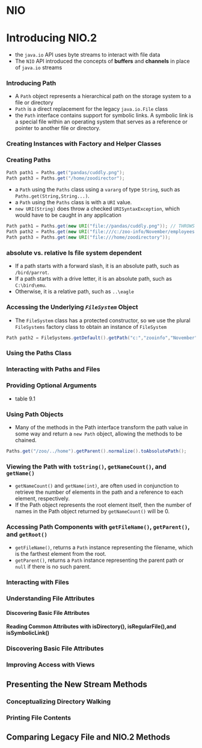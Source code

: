 # NIO

# Introducing NIO.2
- the  `java.io` API uses byte streams to interact with file data
- The `NIO` API introduced the concepts of **buffers** and **channels** in place of `java.io` streams

### Introducing Path
- A `Path` object represents a hierarchical path on the storage system to a file or directory
- `Path` is a direct replacement for the legacy `java.io.File` class
- the `Path` interface contains support for symbolic links. A symbolic link is a special file within an operating system that serves as a reference or pointer to another file or directory.

### Creating Instances with Factory and Helper Classes
### Creating Paths

```java
Path path1 = Paths.get("pandas/cuddly.png");
Path path3 = Paths.get("/home/zoodirector");
```
- a `Path` using the `Paths` class using a `vararg` of type `String`, such as `Paths.get(String,String...)`.
-  a `Path` using the `Paths` class is with a `URI` value.
- `new URI(String)` does throw a checked `URISyntaxException`, which would have to be caught in any application

```java
Path path1 = Paths.get(new URI("file://pandas/cuddly.png")); // THROWS EXCEPTION                                                                   //AT RUNTIME
Path path2 = Paths.get(new URI("file:///c:/zoo-info/November/employees.txt")); 
Path path3 = Paths.get(new URI("file:///home/zoodirectory"));
```

### absolute vs. relative Is file system dependent
- If a path starts with a forward slash, it is an absolute path, such as `/bird/parrot`. 
- If a path starts with a drive letter, it is an absolute path, such as `C:\bird\emu`. 
- Otherwise, it is a relative path, such as `..\eagle`


### Accessing the Underlying _`FileSystem`_ Object
- The `FileSystem` class has a protected constructor, so we use the plural `FileSystems` factory class to obtain an instance of `FileSystem`
 ```java
 Path path2 = FileSystems.getDefault().getPath("c:","zooinfo","November", "employees.txt");
 ```

### Using the Paths Class
### Interacting with Paths and Files
### Providing Optional Arguments
- table 9.1

### Using Path Objects
- Many of the methods in the Path interface transform the path value in some way and return a `new Path` object, allowing the methods to be chained.

```java
Paths.get("/zoo/../home").getParent().normalize().toAbsolutePath();
```
### Viewing the Path with `toString()`, `getNameCount()`, and `getName()`
- `getNameCount()` and `getName(int)`, are often used in conjunction to retrieve the number of elements in the path and a reference to each element, respectively.
- If the Path object represents the root element itself, then the number of names in the Path object returned by `getNameCount()` will be 0.

### Accessing Path Components with `getFileName()`, `getParent()`, and `getRoot()`
- `getFileName()`, returns a `Path` instance representing the filename, which is the farthest element from the root.
- `getParent()`, returns a `Path` instance representing the parent path or `null` if there is no such parent.

### Interacting with Files

### Understanding File Attributes
#### Discovering Basic File Attributes
#### Reading Common Attributes with isDirectory(), isRegularFile(),and isSymbolicLink()

### Discovering Basic File Attributes
### Improving Access with Views

Presenting the New Stream Methods
---
### Conceptualizing Directory Walking
###

### Printing File Contents

Comparing Legacy File and NIO.2 Methods
---